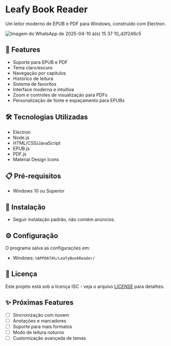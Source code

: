# Leafy Book Reader

Um leitor moderno de EPUB e PDF para Windows, construído com Electron.

![Imagem do WhatsApp de 2025-04-10 à(s) 15 37 10_d2f246c5](https://github.com/user-attachments/assets/88276e6c-0f13-48db-97d4-07ffb37f5e74)


## 🚀 Features

- Suporte para EPUB e PDF
- Tema claro/escuro
- Navegação por capítulos
- Histórico de leitura
- Sistema de favoritos
- Interface moderna e intuitiva
- Zoom e controles de visualização para PDFs
- Personalização de fonte e espaçamento para EPUBs

## 🛠️ Tecnologias Utilizadas

- Electron
- Node.js
- HTML/CSS/JavaScript
- EPUB.js
- PDF.js
- Material Design Icons

## 📋 Pré-requisitos

- Windows 10 ou Superior

## 🔧 Instalação

- Seguir instalação padrão, não contém anúncios.

## ⚙️ Configuração

O programa salva as configurações em:
- Windows: `%APPDATA%/LeafyBookReader/`

## 📄 Licença

Este projeto está sob a licença ISC - veja o arquivo [LICENSE](LICENSE) para detalhes.

## ✨ Próximas Features

- [ ] Sincronização com nuvem
- [ ] Anotações e marcadores
- [ ] Suporte para mais formatos
- [ ] Modo de leitura noturno
- [ ] Customização avançada de temas 
